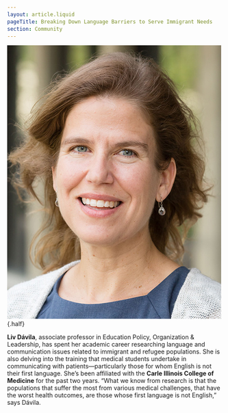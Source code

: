```yaml
---
layout: article.liquid
pageTitle: Breaking Down Language Barriers to Serve Immigrant Needs
section: Community
---
```

<ilw-content width="page">

![Liv Dávila smiling](/img/community/davila.jpg){.half}

**Liv Dávila**, associate professor in Education Policy, Organization & Leadership, has spent her academic career researching language and communication issues related to immigrant and refugee populations. She is also delving into the training that medical students undertake in communicating with patients—particularly those for whom English is not their first language. She’s been affiliated with the **Carle Illinois College of Medicine** for the past two years. “What we know from research is that the populations that suffer the most from various medical challenges, that have the worst health outcomes, are those whose first language is not English,” says Dávila.

</ilw-content>